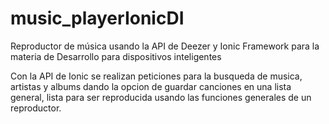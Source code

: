 # music_playerIonicDI
Reproductor de música usando la API de Deezer y Ionic Framework para la materia de Desarrollo para dispositivos inteligentes

Con la API de Ionic se realizan peticiones para la busqueda de musica, artistas y albums dando la opcion de guardar canciones en una lista general, lista para ser reproducida usando las funciones generales de un reproductor.
